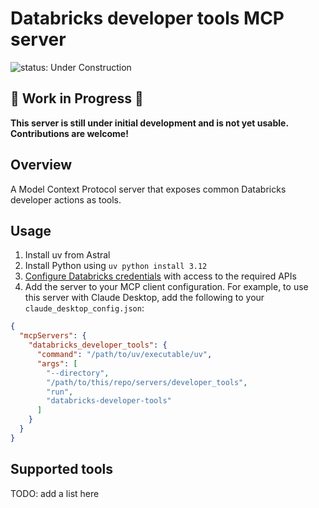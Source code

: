 # Databricks developer tools MCP server
![status: Under Construction](https://img.shields.io/badge/status-Under_Construction-red?style=flat-square&logo=databricks)

## 🚧 Work in Progress 🚧
**This server is still under initial development and is not yet usable. Contributions are welcome!**

## Overview
A Model Context Protocol server that exposes common Databricks developer actions as tools.

## Usage
1. Install uv from Astral
1. Install Python using `uv python install 3.12`
1. [Configure Databricks credentials](https://docs.databricks.com/aws/en/dev-tools/cli/authentication) with access to the required APIs
1. Add the server to your MCP client configuration. For example, to use this server with Claude Desktop, add the following to your `claude_desktop_config.json`:

```json
{
  "mcpServers": {
    "databricks_developer_tools": {
      "command": "/path/to/uv/executable/uv",
      "args": [
        "--directory",
        "/path/to/this/repo/servers/developer_tools",
        "run",
        "databricks-developer-tools"
      ]
    }
  }
}
```

## Supported tools

TODO: add a list here
